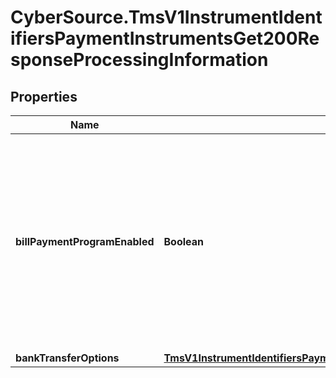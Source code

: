 # CyberSource.TmsV1InstrumentIdentifiersPaymentInstrumentsGet200ResponseProcessingInformation

## Properties
Name | Type | Description | Notes
------------ | ------------- | ------------- | -------------
**billPaymentProgramEnabled** | **Boolean** | Indicates that the payments for this customer profile are for the Bill Payment program. Possible values:   * false: Not a Visa Bill Payment.   * true: Visa Bill Payment.  | [optional] [default to false]
**bankTransferOptions** | [**TmsV1InstrumentIdentifiersPaymentInstrumentsGet200ResponseProcessingInformationBankTransferOptions**](TmsV1InstrumentIdentifiersPaymentInstrumentsGet200ResponseProcessingInformationBankTransferOptions.md) |  | [optional] 


